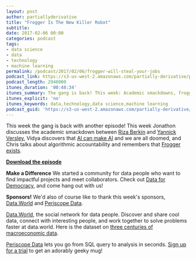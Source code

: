 ```yaml
---
layout: post
author: partiallyderivative
title: "Frogger Is The New Killer Robot"
subtitle:
date: 2017-02-06 00:00
categories: podcast
tags:
- data science
- data
- technology
- machine learning
permalink: /podcast/2017/02/06/frogger-will-steal-your-jobs
podcast_link: https://s3-us-west-2.amazonaws.com/partially-derivative/partially_derivative_frogger_still_steal_your_job.mp3
podcast_length: 2940000
itunes_duration: '00:48:34'
itunes_summary: The gang is back! This week: Academic smackdowns, frogger AI, and more!
itunes_explicit: 'no'
itunes_keywords: data,technology,data science,machine learning
podcast_guid: 'https://s3-us-west-2.amazonaws.com/partially-derivative/partially_derivative_frogger_still_steal_your_job.mp3'
---
```


This week the gang is back with another episode! This week Jonathon discusses the academic smackdown between [Riza Berkin](https://www.linkedin.com/pulse/google-hyping-why-deep-learning-cannot-applied-easily-berkan-ph-d?trk=hp-feed-article-title-comment) and [Yannick Versley](https://www.linkedin.com/pulse/neural-networks-quite-neat-reply-riza-berkan-yannick-versley?deepLinkCommentId=6221869083437072384&anchorTime=1483409186231&trk=hb_ntf_MEGAPHONE_REPLY_TOP_LEVEL_COMMENT), Vidya discovers that [AI can make AI](https://www.technologyreview.com/s/603381/ai-software-learns-to-make-ai-software/) and we are all doomed, and Chris talks about algorithmic accountability and remembers that [Frogger exists](https://qz.com/888529/this-ai-translates-its-internal-monologue-for-humans-to-understand-and-plays-frogger/).

[**Download the episode**](https://s3-us-west-2.amazonaws.com/partially-derivative/partially_derivative_frogger_still_steal_your_job.mp3)

**Make a Difference**
We started a community for data people who want to find impactful projects and meet collaborators. Check out [Data for Democracy](https://medium.com/data-for-democracy), and come hang out with us!

**Sponsors!** We'd also of course like to thank this week's sponsors, [Data.World](http://data.world/) and [Periscope Data](https://www.periscopedata.com/pd).

[Data.World](https://data.world/), the social network for data people. Discover and share cool data, connect with interesting people, and work together to solve problems faster at data.world. Here is the dataset on [three centuries of macroeconomic data](https://data.world/ian/3-centuries-of-uk-economy-data).

[Periscope Data](https://www.periscopedata.com/pd) lets you go from SQL query to analysis in seconds. [Sign up for a trial](https://www.periscopedata.com/pd) to get an adorably geeky mug!
